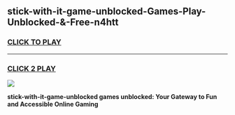 
## stick-with-it-game-unblocked-Games-Play-Unblocked-&-Free-n4htt
<h3>
<a href="https://premium76.site?title=stick-with-it-game-unblocked&ref=24A">CLICK TO PLAY</a></h3>
<hr>

<h3>
<a href="https://premium76.site?title=stick-with-it-game-unblocked&ref=24A">CLICK 2 PLAY</a>
  
</h3>

<a href="https://premium76.site?title=stick-with-it-game-unblocked&ref=24A"><img src="https://clearcache.store/games.png"></a>


**stick-with-it-game-unblocked games unblocked: Your Gateway to Fun and Accessible Online Gaming**
